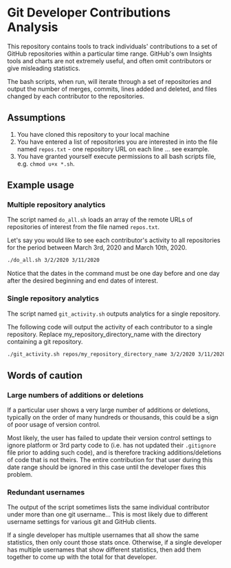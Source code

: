 # Git Developer Contributions Analysis

This repository contains tools to track individuals' contributions to a set of GitHub repositories within a particular time range.  GitHub's own Insights tools and charts are not extremely useful, and often omit contributors or give misleading statistics.

The bash scripts, when run, will iterate through a set of repositories and output the number of merges, commits, lines added and deleted, and files changed by each contributor to the repositories.

## Assumptions

1. You have cloned this repository to your local machine
1. You have entered a list of repositories you are interested in into the file named `repos.txt` - one repository URL on each line ... see example.
1. You have granted yourself execute permissions to all bash scripts file, e.g. `chmod u+x *.sh`.

## Example usage

### Multiple repository analytics
The script named `do_all.sh` loads an array of the remote URLs of repositories of interest from the file named `repos.txt`.

Let's say you would like to see each contributor's activity to all repositories for the period between March 3rd, 2020 and March 10th, 2020.  

```bash
./do_all.sh 3/2/2020 3/11/2020
```

Notice that the dates in the command must be one day before and one day after the desired beginning and end dates of interest.

### Single repository analytics
The script named `git_activity.sh` outputs analytics for a single repository.

The following code will output the activity of each contributor to a single repository.  Replace my_repository_directory_name with the directory containing a git repository.

```bash
./git_activity.sh repos/my_repository_directory_name 3/2/2020 3/11/2020
```

## Words of caution

### Large numbers of additions or deletions
If a particular user shows a very large number of additions or deletions, typically on the order of many hundreds or thousands, this could be a sign of poor usage of version control.

Most likely, the user has failed to update their version control settings to ignore platform or 3rd party code to (i.e. has not updated their `.gitignore` file prior to adding such code), and is therefore tracking additions/deletions of code that is not theirs.  The entire contribution for that user during this date range should be ignored in this case until the developer fixes this problem.

### Redundant usernames 
The output of the script sometimes lists the same individual contributor under more than one git username...  This is most likely due to different username settings for various git and GitHub clients.

If a single developer has multiple usernames that all show the same statistics, then only count those stats once.  Otherwise, if a single developer has multiple usernames that show different statistics, then add them together to come up with the total for that developer.

